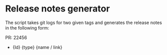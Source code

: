 # Release notes generator

The script takes git logs for two given tags and generates the release notes in the following form:


PR: 22456
 - {Id} {type} {name / link}



